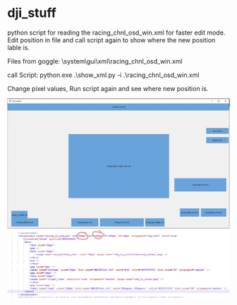 # dji_stuff
python script for reading the racing_chnl_osd_win.xml for faster edit mode. Edit position in file and call script again to show where the new position lable is.

Files from goggle: \system\gui\xml\racing_chnl_osd_win.xml

call Script: python.exe .\show_xml.py -i .\racing_chnl_osd_win.xml

Change pixel values, Run script again and see where new position is.

<img src="show_xml/Unbenannt.JPG"/>
<img src="show_xml/Unbenannt2.JPG"/>


